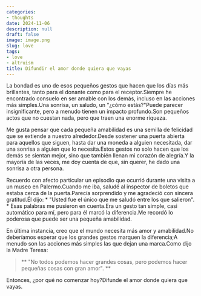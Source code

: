 ```yaml
---
categories:
- thoughts
date: 2024-11-06
description: null
draft: false
image: image.png
slug: love
tags:
- love
- altruism
title: Difundir el amor donde quiera que vayas
---
```


La bondad es uno de esos pequeños gestos que hacen que los días más brillantes, tanto para el donante como para el receptor.Siempre he encontrado consuelo en ser amable con los demás, incluso en las acciones más simples.Una sonrisa, un saludo, un "¿cómo estás?"Puede parecer insignificante, pero a menudo tienen un impacto profundo.Son pequeños actos que no cuestan nada, pero que traen una enorme riqueza.

Me gusta pensar que cada pequeña amabilidad es una semilla de felicidad que se extiende a nuestro alrededor.Desde sostener una puerta abierta para aquellos que siguen, hasta dar una moneda a alguien necesitada, dar una sonrisa a alguien que lo necesita.Estos gestos no solo hacen que los demás se sientan mejor, sino que también llenan mi corazón de alegría.Y la mayoría de las veces, me doy cuenta de que, sin querer, he dado una sonrisa a otra persona.

Recuerdo con afecto particular un episodio que ocurrió durante una visita a un museo en Palermo.Cuando me iba, saludé al inspector de boletos que estaba cerca de la puerta.Parecía sorprendido y me agradeció con sincera gratitud.Él dijo: * "Usted fue el único que me saludó entre los que salieron". * Esas palabras me pusieron en cuenta.Era un gesto tan simple, casi automático para mí, pero para él marcó la diferencia.Me recordó lo poderosa que puede ser una pequeña amabilidad.

En última instancia, creo que el mundo necesita más amor y amabilidad.No deberíamos esperar que los grandes gestos marquen la diferencia;A menudo son las acciones más simples las que dejan una marca.Como dijo la Madre Teresa:

> ** "No todos podemos hacer grandes cosas, pero podemos hacer pequeñas cosas con gran amor". **

Entonces, ¿por qué no comenzar hoy?Difunde el amor donde quiera que vayas.